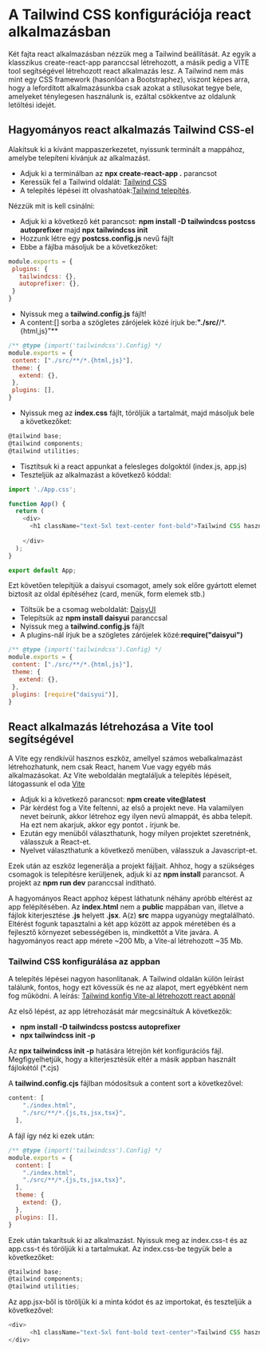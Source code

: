 # A Tailwind CSS konfigurációja react alkalmazásban

Két fajta react alkalmazásban nézzük meg a Tailwind beállítását. Az egyik a klasszikus create-react-app paranccsal létrehozott, a másik pedig a VITE tool segítségével létrehozott react alkalmazás lesz. A Tailwind nem más mint egy CSS framework (hasonlóan a Bootstraphez), viszont képes arra, hogy a lefordított alkalmazásunkba csak azokat a stílusokat tegye bele, amelyeket ténylegesen használunk is, ezáltal csökkentve az oldalunk letöltési idejét.

## Hagyományos react alkalmazás Tailwind CSS-el

Alakítsuk ki a kívánt mappaszerkezetet, nyissunk terminált a mappához, amelybe telepíteni kívánjuk az alkalmazást.
 - Adjuk ki a terminálban az **npx create-react-app .** parancsot
 - Keressük fel a Tailwind oldalát: <a href="http://tailwindcss.com/" target="_blank">Tailwind CSS</a>
 - A telepítés lépései itt olvashatóak:<a href="https://tailwindcss.com/docs/installation/using-postcss" target="_blank">Tailwind telepítés</a>. 
 
 Nézzük mit is kell csinálni:
 - Adjuk ki a következő két parancsot: **npm install -D tailwindcss postcss autoprefixer**  majd  **npx tailwindcss init**
 - Hozzunk létre egy **postcss.config.js** nevű fájlt
 - Ebbe a fájlba másoljuk be a következőket:
 
 ```js
 module.exports = {
  plugins: {
    tailwindcss: {},
    autoprefixer: {},
  }
}
```
 - Nyissuk meg a **tailwind.config.js** fájlt!
 - A content:[] sorba a szögletes zárójelek közé írjuk be:**"./src/**/*.{html,js}"**
 
 ```js
 /** @type {import('tailwindcss').Config} */
 module.exports = {
  content: ["./src/**/*.{html,js}"],
  theme: {
    extend: {},
  },
  plugins: [],
}

 ```
  - Nyissuk meg az **index.css** fájlt, töröljük a tartalmát, majd másoljuk bele a következőket:
  
  ```js
  @tailwind base;
  @tailwind components;
  @tailwind utilities;
  ```
   - Tisztítsuk ki a react appunkat a felesleges dolgoktól (index.js, app.js)
   - Teszteljük az alkalmazást a következő kóddal:

```js
import './App.css';

function App() {
  return (
    <div>
      <h1 className="text-5xl text-center font-bold">Tailwind CSS használata</h1>
      
    </div>
  );
}

export default App;
```
Ezt követően telepítjük a daisyui csomagot, amely sok előre gyártott elemet biztosít az oldal építéséhez (card, menük, form elemek stb.)
 - Töltsük be a csomag weboldalát: <a href="https://https://daisyui.com/" target="_blank">DaisyUI</a>
 - Telepítsük az **npm install daisyui** paranccsal
 - Nyissuk meg a **tailwind.config.js** fájlt
 - A plugins-nál írjuk be a szögletes zárójelek közé:**require("daisyui")**
 ```js
 /** @type {import('tailwindcss').Config} */
 module.exports = {
  content: ["./src/**/*.{html,js}"],
  theme: {
    extend: {},
  },
  plugins: [require("daisyui")],
}
 ```
   
## React alkalmazás létrehozása a Vite tool segítségével

A Vite egy rendkívül hasznos eszköz, amellyel számos webalkalmazást létrehozhatunk, nem csak React, hanem Vue vagy egyéb más alkalmazásokat.
Az Vite weboldalán megtaláljuk a telepítés lépéseit,  látogassunk el oda <a href="https://vitejs.dev/guide/" target="_blank">Vite</a>

 - Adjuk ki a következő parancsot: **npm create vite@latest**
 - Pár kérdést fog a Vite feltenni, az első a projekt neve. Ha valamilyen nevet beírunk, akkor létrehoz egy ilyen nevű almappát, és abba telepít. Ha ezt nem akarjuk, akkor egy pontot **.** írjunk be.
 - Ezután egy menüből választhatunk, hogy milyen projektet szeretnénk, válasszuk a React-et.
 - Nyelvet választhatunk a következő menüben, válasszuk a Javascript-et.
 
 Ezek után az eszköz legenerálja a projekt fájljait. Ahhoz, hogy a szükséges csomagok is telepítésre kerüljenek, adjuk ki az **npm install** parancsot.
 A projekt az **npm run dev** paranccsal indítható.
 
A hagyományos React apphoz képest láthatunk néhány apróbb eltérést az app felépítésében. Az **index.html** nem a **public** mappában van, illetve a fájlok kiterjesztése **.js** helyett **.jsx**. A(z) **src** mappa ugyanúgy megtalálható. 
Eltérést fogunk tapasztalni a két app között az appok méretében és a fejlesztő környezet sebességében is, mindkettőt a Vite javára. A hagyományos react app mérete ~200 Mb, a Vite-al létrehozott ~35 Mb.

### Tailwind CSS konfigurálása az appban

A telepítés lépései nagyon hasonlítanak. A Tailwind oldalán külön leírást találunk, fontos, hogy ezt kövessük és ne az alapot, mert egyébként nem fog működni. A leírás: <a href="https://tailwindcss.com/docs/guides/vite#react" target="_blank">Tailwind konfig Vite-al létrehozott react appnál</a>

Az első lépést, az app létrehozását már megcsináltuk
A következők:
 - **npm install -D tailwindcss postcss autoprefixer**
 - **npx tailwindcss init -p**

Az **npx tailwindcss init -p** hatására létrejön két konfigurációs fájl. Megfigyelhetjük, hogy a kiterjesztésük eltér a másik appban használt fájlokétól (*.cjs)

A **tailwind.config.cjs** fájlban módosítsuk a content sort a következővel:
```js
content: [
    "./index.html",
    "./src/**/*.{js,ts,jsx,tsx}",
  ],
```
A fájl így néz ki ezek után:
```js
/** @type {import('tailwindcss').Config} */
module.exports = {
  content: [
    "./index.html",
    "./src/**/*.{js,ts,jsx,tsx}",
  ],
  theme: {
    extend: {},
  },
  plugins: [],
}
```
Ezek után takarítsuk ki az alkalmazást. Nyissuk meg az index.css-t és az app.css-t és töröljük ki a tartalmukat.
Az index.css-be tegyük bele a következőket:
```js
@tailwind base;
@tailwind components;
@tailwind utilities;
```
Az app.jsx-ből is töröljük ki a minta kódot és az importokat, és teszteljük a következővel:
```js
<div>
      <h1 className="text-5xl font-bold text-center">Tailwind CSS használata</h1>     
</div>
```

